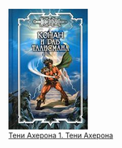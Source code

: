 ![](Тени%20Ахерона%201.%20Тени%20Ахерона.jpg)  
[Тени Ахерона 1. Тени Ахерона](Тени%20Ахерона%201.%20Тени%20Ахерона.txt)
